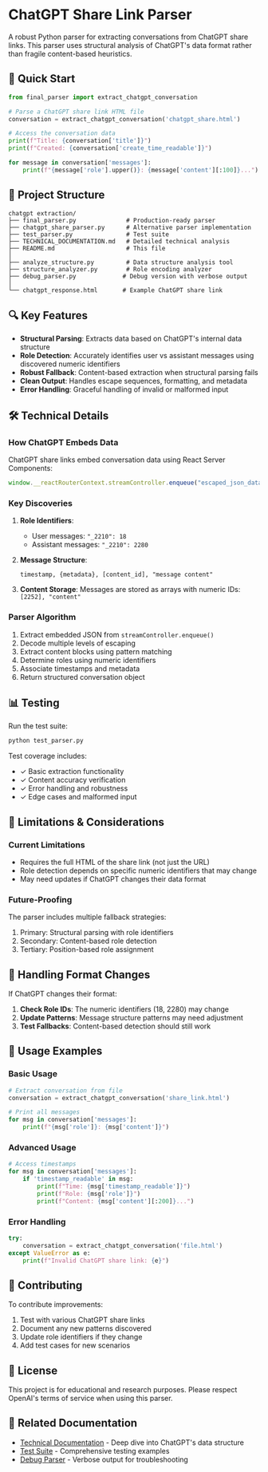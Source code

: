 # ChatGPT Share Link Parser

A robust Python parser for extracting conversations from ChatGPT share links. This parser uses structural analysis of ChatGPT's data format rather than fragile content-based heuristics.

## 🚀 Quick Start

```python
from final_parser import extract_chatgpt_conversation

# Parse a ChatGPT share link HTML file
conversation = extract_chatgpt_conversation('chatgpt_share.html')

# Access the conversation data
print(f"Title: {conversation['title']}")
print(f"Created: {conversation['create_time_readable']}")

for message in conversation['messages']:
    print(f"{message['role'].upper()}: {message['content'][:100]}...")
```

## 📁 Project Structure

```
chatgpt extraction/
├── final_parser.py              # Production-ready parser
├── chatgpt_share_parser.py      # Alternative parser implementation
├── test_parser.py               # Test suite
├── TECHNICAL_DOCUMENTATION.md   # Detailed technical analysis
├── README.md                    # This file
│
├── analyze_structure.py         # Data structure analysis tool
├── structure_analyzer.py        # Role encoding analyzer
├── debug_parser.py             # Debug version with verbose output
│
└── chatgpt_response.html       # Example ChatGPT share link
```

## 🔍 Key Features

- **Structural Parsing**: Extracts data based on ChatGPT's internal data structure
- **Role Detection**: Accurately identifies user vs assistant messages using discovered numeric identifiers
- **Robust Fallback**: Content-based extraction when structural parsing fails
- **Clean Output**: Handles escape sequences, formatting, and metadata
- **Error Handling**: Graceful handling of invalid or malformed input

## 🛠️ Technical Details

### How ChatGPT Embeds Data

ChatGPT share links embed conversation data using React Server Components:

```javascript
window.__reactRouterContext.streamController.enqueue("escaped_json_data");
```

### Key Discoveries

1. **Role Identifiers**:
   - User messages: `"_2210": 18`
   - Assistant messages: `"_2210": 2280`

2. **Message Structure**:
   ```
   timestamp, {metadata}, [content_id], "message content"
   ```

3. **Content Storage**:
   Messages are stored as arrays with numeric IDs: `[2252], "content"`

### Parser Algorithm

1. Extract embedded JSON from `streamController.enqueue()`
2. Decode multiple levels of escaping
3. Extract content blocks using pattern matching
4. Determine roles using numeric identifiers
5. Associate timestamps and metadata
6. Return structured conversation object

## 📊 Testing

Run the test suite:

```bash
python test_parser.py
```

Test coverage includes:
- ✓ Basic extraction functionality
- ✓ Content accuracy verification
- ✓ Error handling and robustness
- ✓ Edge cases and malformed input

## 🚨 Limitations & Considerations

### Current Limitations

- Requires the full HTML of the share link (not just the URL)
- Role detection depends on specific numeric identifiers that may change
- May need updates if ChatGPT changes their data format

### Future-Proofing

The parser includes multiple fallback strategies:
1. Primary: Structural parsing with role identifiers
2. Secondary: Content-based role detection
3. Tertiary: Position-based role assignment

## 🔄 Handling Format Changes

If ChatGPT changes their format:

1. **Check Role IDs**: The numeric identifiers (18, 2280) may change
2. **Update Patterns**: Message structure patterns may need adjustment
3. **Test Fallbacks**: Content-based detection should still work

## 📖 Usage Examples

### Basic Usage

```python
# Extract conversation from file
conversation = extract_chatgpt_conversation('share_link.html')

# Print all messages
for msg in conversation['messages']:
    print(f"{msg['role']}: {msg['content']}")
```

### Advanced Usage

```python
# Access timestamps
for msg in conversation['messages']:
    if 'timestamp_readable' in msg:
        print(f"Time: {msg['timestamp_readable']}")
        print(f"Role: {msg['role']}")
        print(f"Content: {msg['content'][:200]}...")
```

### Error Handling

```python
try:
    conversation = extract_chatgpt_conversation('file.html')
except ValueError as e:
    print(f"Invalid ChatGPT share link: {e}")
```

## 🤝 Contributing

To contribute improvements:

1. Test with various ChatGPT share links
2. Document any new patterns discovered
3. Update role identifiers if they change
4. Add test cases for new scenarios

## 📝 License

This project is for educational and research purposes. Please respect OpenAI's terms of service when using this parser.

## 🔗 Related Documentation

- [Technical Documentation](TECHNICAL_DOCUMENTATION.md) - Deep dive into ChatGPT's data structure
- [Test Suite](test_parser.py) - Comprehensive testing examples
- [Debug Parser](debug_parser.py) - Verbose output for troubleshooting